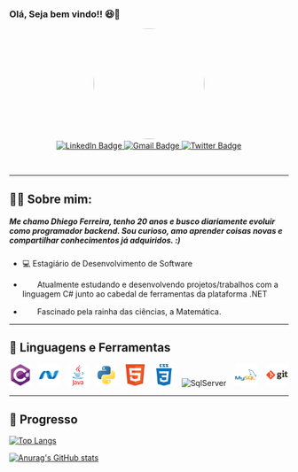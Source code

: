 ### Olá, Seja bem vindo!! 😆👋

<!-- Remember that:  GitHub converts the README Markdown to HTML and renders it on GitHub. -->

<div id="header" align="center">
  <img src=https://i.pinimg.com/originals/d8/5d/f0/d85df08df1212c0f8b219e779c5ebc46.gif height="200" width="200" style="border-radius:60%" />
</div>
 
 
<div id="badges" align="center">
  <a href="https://linkedin.com/in/dhiegoferreira">
  <img src="https://img.shields.io/badge/LinkedIn-blue?style=for-the-badge&logo=linkedin&logoColor=white" alt="LinkedIn Badge"/>
  </a>  
  <a href="">
  <img src="https://img.shields.io/badge/Gmail-red?style=for-the-badge&logo=gmail&logoColor=white" alt="Gmail Badge"/>
  </a>  
  <a href="https://twitter.com/DhiegoFerreir13">
  <img src="https://img.shields.io/badge/Twitter-blue?style=for-the-badge&logo=twitter&logoColor=white" alt="Twitter Badge"/>
  </a>
  <p></p>
  <img src="https://komarev.com/ghpvc/?username=dhiegoferreira&style=flat-square&color=blueviolet" alt=""/>
</div>

    

---  

##  👨‍💻 Sobre mim: 

##### Me chamo Dhiego Ferreira, tenho 20 anos e busco diariamente evoluir como programador backend. Sou curioso, amo aprender coisas novas e compartilhar conhecimentos já adquiridos. :) 
   -  💻 Estagiário de Desenvolvimento de Software 
   -  <img src="https://i.ibb.co/9vnT1JX/LOGO.png" height="15" width="15">  &nbsp; Atualmente estudando e desenvolvendo projetos/trabalhos com a linguagem C# junto ao cabedal de ferramentas da plataforma .NET 
   
   - <img src="https://freepngimg.com/thumb/symbol/24740-7-pi-symbol-image.png" height="15" width="15" > &nbsp; Fascinado pela rainha das ciências, a Matemática.
   
---

## 🧰 Linguagens e Ferramentas 
  
<div>
  <img src="https://github.com/devicons/devicon/blob/master/icons/csharp/csharp-original.svg" title="CSharp" alt"CSharp" width="40" height="40" />&nbsp;&nbsp;
  <img src="https://github.com/devicons/devicon/blob/master/icons/dot-net/dot-net-original.svg" title="CSharp" alt"CSharp" width="40" height="40" />&nbsp;&nbsp;
  <img src="https://github.com/devicons/devicon/blob/master/icons/java/java-original-wordmark.svg" title="Java" alt="Java" width="40" height="40"/>&nbsp;&nbsp;
  <img src="https://github.com/devicons/devicon/blob/master/icons/python/python-original.svg" title="Python" alt="Python" width="40" height="40"/>&nbsp;&nbsp;
  <img src="https://github.com/devicons/devicon/blob/master/icons/html5/html5-original.svg" title="HTML5" alt="HTML" width="40" height="40"/>&nbsp;&nbsp;
  <img src="https://github.com/devicons/devicon/blob/master/icons/css3/css3-plain-wordmark.svg"  title="CSS3" alt="CSS" width="40" height="40"/>&nbsp;&nbsp;
  <img src="https://logodownload.org/wp-content/uploads/2016/10/Microsoft-SQL-Server-Logo-1.png" title="SqlServer"  alt="SqlServer" width="40" height="40"/>&nbsp;&nbsp;&nbsp;
  <img src="https://github.com/devicons/devicon/blob/master/icons/mysql/mysql-original-wordmark.svg" title="MySQL"  alt="MySQL" width="40" height="40"/>&nbsp;&nbsp;&nbsp;
  <img src="https://github.com/devicons/devicon/blob/master/icons/git/git-original-wordmark.svg" title="Git" **alt="Git" width="40" height="40"/>
</div>
  
---


## 🚀 Progresso    

<div id="Info" align="left">
  
[![Top Langs](https://github-readme-stats.vercel.app/api/top-langs/?username=dhiegoferreira&layout=compact&border_radius=20&theme=jolly&locale=en)](https://github.com/dhiegoferreira) 

[![Anurag's GitHub stats](https://github-readme-stats.vercel.app/api?username=dhiegoferreira&hied=prs&show_icons=true&border_radius=20&theme=jolly&locale=en)](https://github.com/dhiegoferreira)
</div>
